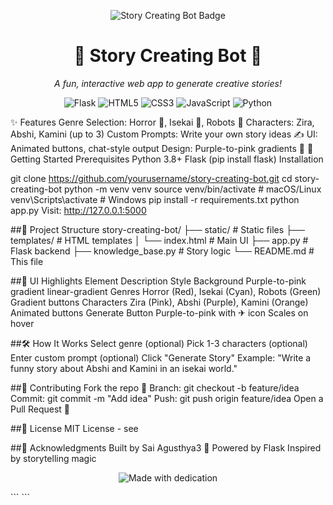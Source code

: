 <p align="center"> <img src="https://img.shields.io/badge/Story%20Creating%20Bot-v1.0.0-blueviolet?style=for-the-badge" alt="Story Creating Bot Badge"> </p> <h1 align="center">📖 Story Creating Bot 🤖</h1> <p align="center"> <em>A fun, interactive web app to generate creative stories!</em> </p> <p align="center"> <img src="https://img.shields.io/badge/Flask-2.3.2-black?style=flat-square&logo=flask" alt="Flask"> <img src="https://img.shields.io/badge/HTML5-E34F26?style=flat-square&logo=html5&logoColor=white" alt="HTML5"> <img src="https://img.shields.io/badge/CSS3-1572B6?style=flat-square&logo=css3&logoColor=white" alt="CSS3"> <img src="https://img.shields.io/badge/JavaScript-F7DF1E?style=flat-square&logo=javascript&logoColor=black" alt="JavaScript"> <img src="https://img.shields.io/badge/Python-3776AB?style=flat-square&logo=python&logoColor=white" alt="Python"> </p>
✨ Features
Genre Selection: Horror 👻, Isekai 🌌, Robots 🤖
Characters: Zira, Abshi, Kamini (up to 3)
Custom Prompts: Write your own story ideas ✍
UI: Animated buttons, chat-style output
Design: Purple-to-pink gradients 🌸
🚀 Getting Started
Prerequisites
Python 3.8+
Flask (pip install flask)
Installation

git clone https://github.com/yourusername/story-creating-bot.git
cd story-creating-bot
python -m venv venv
source venv/bin/activate  # macOS/Linux
venv\Scripts\activate     # Windows
pip install -r requirements.txt
python app.py
Visit: http://127.0.0.1:5000

##📂 Project Structure
story-creating-bot/
├── static/            # Static files
├── templates/         # HTML templates
│   └── index.html     # Main UI
├── app.py             # Flask backend
├── knowledge_base.py  # Story logic
└── README.md          # This file

##🎨 UI Highlights
Element	Description	Style
Background	Purple-to-pink gradient	linear-gradient
Genres	Horror (Red), Isekai (Cyan), Robots (Green)	Gradient buttons
Characters	Zira (Pink), Abshi (Purple), Kamini (Orange)	Animated buttons
Generate Button	Purple-to-pink with ✈ icon	Scales on hover

##🛠 How It Works
Select genre (optional)
Pick 1-3 characters (optional)
Enter custom prompt (optional)
Click "Generate Story"
Example: "Write a funny story about Abshi and Kamini in an isekai world."

##🌟 Contributing
Fork the repo 🍴
Branch: git checkout -b feature/idea
Commit: git commit -m "Add idea"
Push: git push origin feature/idea
Open a Pull Request 🚀

##📜 License
MIT License - see 

##🙌 Acknowledgments
Built by Sai Agusthya3 💖
Powered by Flask
Inspired by storytelling magic
  <p align="center"> <img src="https://img.shields.io/badge/Made%20with-dedication-ff69b4?style=for-the-badge" alt="Made with dedication"> </p> ``` ```
